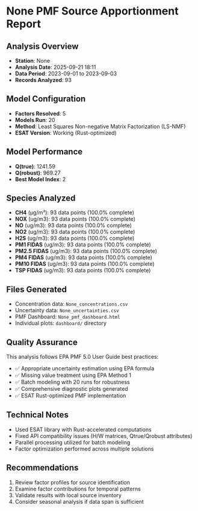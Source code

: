 # None PMF Source Apportionment Report

## Analysis Overview
- **Station**: None
- **Analysis Date**: 2025-09-21 18:11
- **Data Period**: 2023-09-01 to 2023-09-03
- **Records Analyzed**: 93

## Model Configuration
- **Factors Resolved**: 5
- **Models Run**: 20
- **Method**: Least Squares Non-negative Matrix Factorization (LS-NMF)
- **ESAT Version**: Working (Rust-optimized)

## Model Performance
- **Q(true)**: 1241.59
- **Q(robust)**: 969.27
- **Best Model Index**: 2

## Species Analyzed
- **CH4** (μg/m³): 93 data points (100.0% complete)
- **NOX** (ug/m3): 93 data points (100.0% complete)
- **NO** (ug/m3): 93 data points (100.0% complete)
- **NO2** (ug/m3): 93 data points (100.0% complete)
- **H2S** (ug/m3): 93 data points (100.0% complete)
- **PM1 FIDAS** (ug/m3): 93 data points (100.0% complete)
- **PM2.5 FIDAS** (ug/m3): 93 data points (100.0% complete)
- **PM4 FIDAS** (ug/m3): 93 data points (100.0% complete)
- **PM10 FIDAS** (ug/m3): 93 data points (100.0% complete)
- **TSP FIDAS** (ug/m3): 93 data points (100.0% complete)

## Files Generated
- Concentration data: `None_concentrations.csv`
- Uncertainty data: `None_uncertainties.csv`
- PMF Dashboard: `None_pmf_dashboard.html`
- Individual plots: `dashboard/` directory

## Quality Assurance
This analysis follows EPA PMF 5.0 User Guide best practices:
- ✅ Appropriate uncertainty estimation using EPA formula
- ✅ Missing value treatment using EPA Method 1
- ✅ Batch modeling with 20 runs for robustness
- ✅ Comprehensive diagnostic plots generated
- ✅ ESAT Rust-optimized PMF implementation

## Technical Notes
- Used ESAT library with Rust-accelerated computations
- Fixed API compatibility issues (H/W matrices, Qtrue/Qrobust attributes)
- Parallel processing utilized for batch modeling
- Factor optimization performed across multiple solutions

## Recommendations
1. Review factor profiles for source identification
2. Examine factor contributions for temporal patterns
3. Validate results with local source inventory
4. Consider seasonal analysis if data span is sufficient
